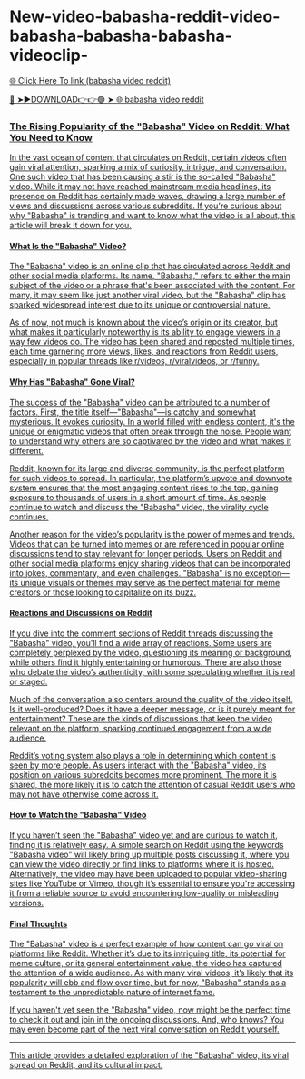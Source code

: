 # New-video-babasha-reddit-video-babasha-babasha-babasha-videoclip-
<a href="https://vimxor.cfd/hgfcdxsxs"> 🌐 Click Here To link (babasha video reddit)

🔴 ➤►DOWNLOAD👉👉🟢 ➤  <a href="https://vimxor.cfd/hgfcdxsxs"> 🌐 babasha video reddit


### The Rising Popularity of the "Babasha" Video on Reddit: What You Need to Know

In the vast ocean of content that circulates on Reddit, certain videos often gain viral attention, sparking a mix of curiosity, intrigue, and conversation. One such video that has been causing a stir is the so-called "Babasha" video. While it may not have reached mainstream media headlines, its presence on Reddit has certainly made waves, drawing a large number of views and discussions across various subreddits. If you're curious about why "Babasha" is trending and want to know what the video is all about, this article will break it down for you.

#### What Is the "Babasha" Video?

The "Babasha" video is an online clip that has circulated across Reddit and other social media platforms. Its name, "Babasha," refers to either the main subject of the video or a phrase that's been associated with the content. For many, it may seem like just another viral video, but the "Babasha" clip has sparked widespread interest due to its unique or controversial nature.

As of now, not much is known about the video’s origin or its creator, but what makes it particularly noteworthy is its ability to engage viewers in a way few videos do. The video has been shared and reposted multiple times, each time garnering more views, likes, and reactions from Reddit users, especially in popular threads like r/videos, r/viralvideos, or r/funny.

#### Why Has "Babasha" Gone Viral?

The success of the "Babasha" video can be attributed to a number of factors. First, the title itself—"Babasha"—is catchy and somewhat mysterious. It evokes curiosity. In a world filled with endless content, it's the unique or enigmatic videos that often break through the noise. People want to understand why others are so captivated by the video and what makes it different.

Reddit, known for its large and diverse community, is the perfect platform for such videos to spread. In particular, the platform’s upvote and downvote system ensures that the most engaging content rises to the top, gaining exposure to thousands of users in a short amount of time. As people continue to watch and discuss the "Babasha" video, the virality cycle continues.

Another reason for the video’s popularity is the power of memes and trends. Videos that can be turned into memes or are referenced in popular online discussions tend to stay relevant for longer periods. Users on Reddit and other social media platforms enjoy sharing videos that can be incorporated into jokes, commentary, and even challenges. "Babasha" is no exception—its unique visuals or themes may serve as the perfect material for meme creators or those looking to capitalize on its buzz.

#### Reactions and Discussions on Reddit

If you dive into the comment sections of Reddit threads discussing the "Babasha" video, you'll find a wide array of reactions. Some users are completely perplexed by the video, questioning its meaning or background, while others find it highly entertaining or humorous. There are also those who debate the video’s authenticity, with some speculating whether it is real or staged.

Much of the conversation also centers around the quality of the video itself. Is it well-produced? Does it have a deeper message, or is it purely meant for entertainment? These are the kinds of discussions that keep the video relevant on the platform, sparking continued engagement from a wide audience.

Reddit’s voting system also plays a role in determining which content is seen by more people. As users interact with the "Babasha" video, its position on various subreddits becomes more prominent. The more it is shared, the more likely it is to catch the attention of casual Reddit users who may not have otherwise come across it.

#### How to Watch the "Babasha" Video

If you haven’t seen the "Babasha" video yet and are curious to watch it, finding it is relatively easy. A simple search on Reddit using the keywords "Babasha video" will likely bring up multiple posts discussing it, where you can view the video directly or find links to platforms where it is hosted. Alternatively, the video may have been uploaded to popular video-sharing sites like YouTube or Vimeo, though it’s essential to ensure you're accessing it from a reliable source to avoid encountering low-quality or misleading versions.

#### Final Thoughts

The "Babasha" video is a perfect example of how content can go viral on platforms like Reddit. Whether it’s due to its intriguing title, its potential for meme culture, or its general entertainment value, the video has captured the attention of a wide audience. As with many viral videos, it’s likely that its popularity will ebb and flow over time, but for now, "Babasha" stands as a testament to the unpredictable nature of internet fame.

If you haven't yet seen the "Babasha" video, now might be the perfect time to check it out and join in the ongoing discussions. And, who knows? You may even become part of the next viral conversation on Reddit yourself.

---

This article provides a detailed exploration of the "Babasha" video, its viral spread on Reddit, and its cultural impact.
